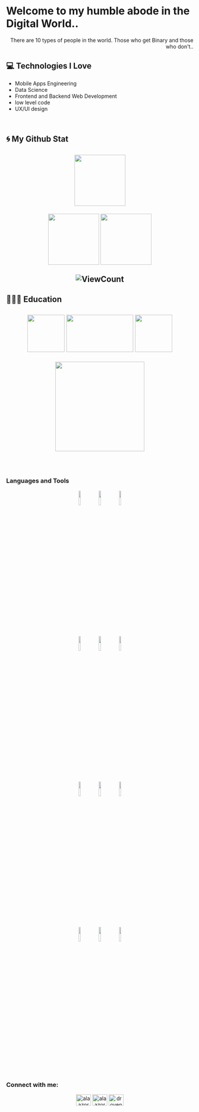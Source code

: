 <h1>Welcome to my humble abode in the Digital World..</h1> 
<div style="text-align: right">There are 10 types of people in the world. Those who get Binary and those who don't.. </div>


## :computer: Technologies I Love
* Mobile Apps Engineering 
* Data Science
* Frontend and Backend Web Development
* low level code
* UX/UI design 

 <br/>
<h2> 🌀  My Github Stat <h2>
    <p align="center">
        <img height="137px" src="https://github-readme-streak-stats.herokuapp.com/?user=Wadie-ess&hide_border=true" />
    </p>
    <p align="center">
        <img height="137px" src="https://github-readme-stats.vercel.app/api?username=Wadie-ess&hide_title=true&hide_border=true&show_icons=true&include_all_commits=true&count_private=true&line_height=21" /> <img height="137px" src="https://github-readme-stats.vercel.app/api/top-langs/?username=Wadie-ess&hide=html&hide_title=true&hide_border=true&layout=compact&langs_count=8" />
    </p>
 <p align="center">
  <img alt="ViewCount" src="https://views.whatilearened.today/views/github/Wadie-ess/Wadie-ess.svg" />


<h2> 🧑🏻‍💻 Education <h2>
<!-- <h1> <img height="137px" src="https://miro.medium.com/fit/c/262/262/1*uvFfoFvPeLyRbkj62tbnGg.png" /> IS THE ANSWER !! ..</h1>  -->
 <p float="left" align="center" >
  <img height="100px"src="https://miro.medium.com/fit/c/262/262/1*uvFfoFvPeLyRbkj62tbnGg.png" width="100" />
  <img height="100px" src="https://cyberprogramregistration.um6p.ma/form/img/logo-um6p.png" width="180" /> 
  <img height="100px" src="https://um6p.online/uploads/1/2021-03/um6p_1337.png" width="100" />
</p>
  <p align="center">
        <img height="240px" src="https://badge.mediaplus.ma/greenbinary/oessendo?image=off"/>
    </p>

  <br/>

  


 </p>
 <h3> Languages and Tools</h3> 

<!-- Your github readme stats
You can use this api: https://github.com/anuraghazra/github-readme-stats
-->
 <p align="center">
 

  <!-- Your languages and tools. Be careful with the alignment. 
  You can use this sites to get logos: https://www.vectorlogo.zone or https://simpleicons.org/
  -->
   <p align="center">
  <code><img width="10%" src="https://www.vectorlogo.zone/logos/dartlang/dartlang-ar21.svg"></code>
  <code><img width="10%" src="https://www.vectorlogo.zone/logos/flutterio/flutterio-ar21.svg"></code>
  <code><img width="10%" src="https://www.vectorlogo.zone/logos/android/android-ar21.svg"></code>
  <br />
  <code><img width="10%" src="https://www.vectorlogo.zone/logos/gradle/gradle-ar21.svg"></code>
  <code><img width="10%" src="https://www.vectorlogo.zone/logos/circleci/circleci-ar21.svg"></code>
  <code><img width="10%" src="https://www.vectorlogo.zone/logos/json/json-ar21.svg"></code>
  <br />
  <code><img width="10%" src="https://www.vectorlogo.zone/logos/mysql/mysql-ar21.svg"></code>
  <code><img width="10%" src="https://www.vectorlogo.zone/logos/sqlite/sqlite-ar21.svg"></code>
  <code><img width="10%" src="https://www.vectorlogo.zone/logos/firebase/firebase-ar21.svg"></code>
  <br />
  <code><img width="10%" src="https://www.vectorlogo.zone/logos/git-scm/git-scm-ar21.svg"></code>
  <code><img width="10%" src="https://www.vectorlogo.zone/logos/yaml/yaml-ar21.svg"></code>
  <code><img width="10%" src="https://www.vectorlogo.zone/logos/gnu_bash/gnu_bash-ar21.svg"></code>
  </p>
</p>

<!-- Your hits or visitors
site: http://hits.dwyl.com or https://visitor-badge.glitch.me
Both apis are in trouble due to the number of requests, if you know any other to register visitors, great
-->

<h3 align="left">Connect with me:</h3>
<p align="center">
<a href="https://twitter.com/Wa__Die" target="blank"><img align="center" src="https://raw.githubusercontent.com/rahuldkjain/github-profile-readme-generator/master/src/images/icons/Social/twitter.svg" alt="alaazorkane" height="30" width="40" /></a>
<a href="https://www.linkedin.com/in/ouadia-essendoubi-5b8745201/" target="blank"><img align="center" src="https://raw.githubusercontent.com/rahuldkjain/github-profile-readme-generator/master/src/images/icons/Social/linked-in-alt.svg" alt="alaazorkane" height="30" width="40" /></a>
<a href="https://dribbble.com/wadieess" target="blank"><img align="center" src="https://raw.githubusercontent.com/rahuldkjain/github-profile-readme-generator/master/src/images/icons/Social/dribbble.svg" alt="drovennn" height="30" width="40" /></a>
</p>



<!-- links to social media icons -->
<!-- no need to change these -->

<!-- icons with padding -->

[1.1]: https://pics.freeicons.io/uploads/icons/png/3848290321556105338-24.png (twitter)
[2.1]: https://pics.freeicons.io/uploads/icons/png/19042250241579774616-24.png (insta)
[3.1]: https://pics.freeicons.io/uploads/icons/png/1803389361561032685-24.png (dribble)
[4.1]: https://pics.freeicons.io/uploads/icons/png/15792152941556105325-24.png (LinkedIn)
[5.1]: https://pics.freeicons.io/uploads/icons/png/4957984901556105311-24.png (behance)


<!-- icons without padding -->



<!-- links to your social media accounts -->
<!-- update these accordingly -->

[1]: https://twitter.com/Wa__Die
[2]: https://www.instagram.com/wadiee___/
[3]: https://dribbble.com/wadieess
[4]: https://www.linkedin.com/in/ouadia-essendoubi-5b8745201/
[5]: https://www.behance.net/wadieessendoubi

</p>



